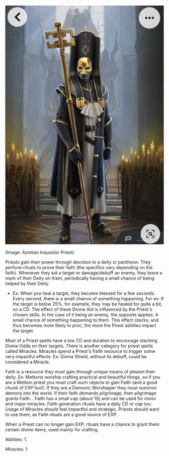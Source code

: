 ![Class_ Priest](18a7c24d88e.829cf3c1cd6e881e.jpg)

(Image: Azintian Inquisitor Priest)

Priests gain their power through devotion to a deity or pantheon. 
They perform rituals to prove their faith (the specifics vary depending on the faith). 
Whenever they aid a target or damage/debuff an enemy, they leave a mark of their Deity on them, periodically having a small chance of being helped by their Deity. 
- Ex: When you heal a target, they become blessed for a few seconds. Every second, there is a small chance of something happening. For ex: If the target is below 25%, for example, they may be healed for quite a bit, on a CD. The effect of these Divine Aid is influenced by the Priest's chosen skills. In the case of it being an enemy, the opposite applies. A small chance of something happening to them. This effect stacks, and thus becomes more likely to proc, the more the Priest abilities impact the target.

Most of a Priest spells have a low CD and duration to encourage stacking Divine Odds on their targets.
There is another category for priest spells called Miracles. Miracles spend a Priest's Faith resource to trigger some very impactful effects. Ex: Divine Shield, without its debuff, could be considered a Miracle. 

Faith is a resource they must gain through unique means of pleasin their deity. Ex: Metkons worship crafting practical and beautiful things, so if you are a Metkon priest you must craft such objects to gain Faith (and a good chunk of EXP too!). If they are a Demonic Worshipper they must summon demons into the world. If their faith demands pilgrimage, then pilgrimage grants Faith...
Faith has a small cap (about 10) and can be used for minor and major miracles. Faith generation rituals have a daily CD or cap too. Usage of Miracles should feel impactful and strategic. Priests should want to use them, as Faith rituals are a good source of EXP.

When a Priest can no longer gain EXP, rituals have a chance to grant them certain divine items, used mainly for crafting.

Abilities:
1. 

Miracles:
1. 